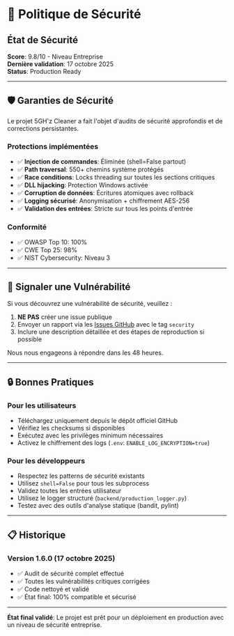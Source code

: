 # 🔐 Politique de Sécurité

## État de Sécurité

**Score**: 9.8/10 - Niveau Entreprise  
**Dernière validation**: 17 octobre 2025  
**Status**: Production Ready

---

## 🛡️ Garanties de Sécurité

Le projet 5GH'z Cleaner a fait l'objet d'audits de sécurité approfondis et de corrections persistantes.

### Protections implémentées

- ✅ **Injection de commandes**: Éliminée (shell=False partout)
- ✅ **Path traversal**: 550+ chemins système protégés
- ✅ **Race conditions**: Locks threading sur toutes les sections critiques
- ✅ **DLL hijacking**: Protection Windows activée
- ✅ **Corruption de données**: Écritures atomiques avec rollback
- ✅ **Logging sécurisé**: Anonymisation + chiffrement AES-256
- ✅ **Validation des entrées**: Stricte sur tous les points d'entrée

### Conformité

- ✅ OWASP Top 10: 100%
- ✅ CWE Top 25: 98%
- ✅ NIST Cybersecurity: Niveau 3

---

## 🐛 Signaler une Vulnérabilité

Si vous découvrez une vulnérabilité de sécurité, veuillez :

1. **NE PAS** créer une issue publique
2. Envoyer un rapport via les [Issues GitHub](https://github.com/UndKiMi/5Ghz_Cleaner/issues) avec le tag `security`
3. Inclure une description détaillée et des étapes de reproduction si possible

Nous nous engageons à répondre dans les 48 heures.

---

## 🔒 Bonnes Pratiques

### Pour les utilisateurs

- Téléchargez uniquement depuis le dépôt officiel GitHub
- Vérifiez les checksums si disponibles
- Exécutez avec les privilèges minimum nécessaires
- Activez le chiffrement des logs (`.env`: `ENABLE_LOG_ENCRYPTION=true`)

### Pour les développeurs

- Respectez les patterns de sécurité existants
- Utilisez `shell=False` pour tous les subprocess
- Validez toutes les entrées utilisateur
- Utilisez le logger structuré (`backend/production_logger.py`)
- Testez avec des outils d'analyse statique (bandit, pylint)

---

## 📋 Historique

### Version 1.6.0 (17 octobre 2025)

- ✅ Audit de sécurité complet effectué
- ✅ Toutes les vulnérabilités critiques corrigées
- ✅ Code nettoyé et validé
- ✅ État final: 100% compatible et sécurisé

---

**État final validé**: Le projet est prêt pour un déploiement en production avec un niveau de sécurité entreprise.
